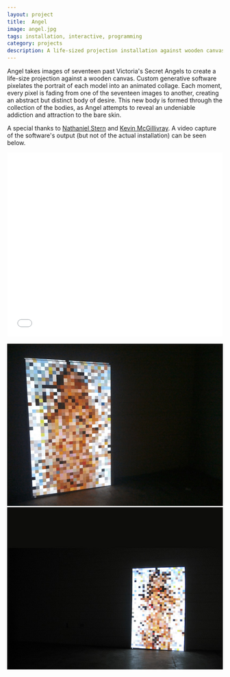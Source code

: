 ```yaml
---
layout: project
title:  Angel
image: angel.jpg
tags: installation, interactive, programming
category: projects
description: A life-sized projection installation against wooden canvas that explores body and form; created using custom-made generative software.
---
```


Angel takes images of seventeen past Victoria's Secret Angels to create a life-size projection against a wooden canvas. Custom generative software pixelates the portrait of each model into an animated collage. Each moment, every pixel is fading from one of the seventeen images to another, creating an abstract but distinct body of desire. This new body is formed through the collection of the bodies, as Angel attempts to reveal an undeniable addiction and attraction to the bare skin.

A special thanks to [Nathaniel Stern](http://nathanielstern.com "Nathaniel Stern") and [Kevin McGillivray](http://kevinmcgillivray.net "Kevin McGillivray"). A video capture of the software's output (but not of the actual installation) can be seen below.

<iframe src="//player.vimeo.com/video/63190122?portrait=0&amp;color=2ba6cb" width="100%" height="429" frameborder="0" webkitallowfullscreen mozallowfullscreen allowfullscreen></iframe>

![angel01](/img/angel_image01.jpg "Angel Image 01")
![angel02](/img/angel_image02.jpg "Angel Image 02")
